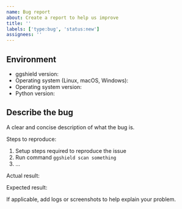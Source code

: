 ```yaml
---
name: Bug report
about: Create a report to help us improve
title: ''
labels: ['type:bug', 'status:new']
assignees: ''
---
```


## Environment

- ggshield version:
- Operating system (Linux, macOS, Windows):
- Operating system version:
- Python version:

## Describe the bug

A clear and concise description of what the bug is.

Steps to reproduce:

1. Setup steps required to reproduce the issue
2. Run command `ggshield scan something`
3. …

Actual result:

<!--what currently happens-->

Expected result:

<!--what should happen instead -->

If applicable, add logs or screenshots to help explain your problem.
